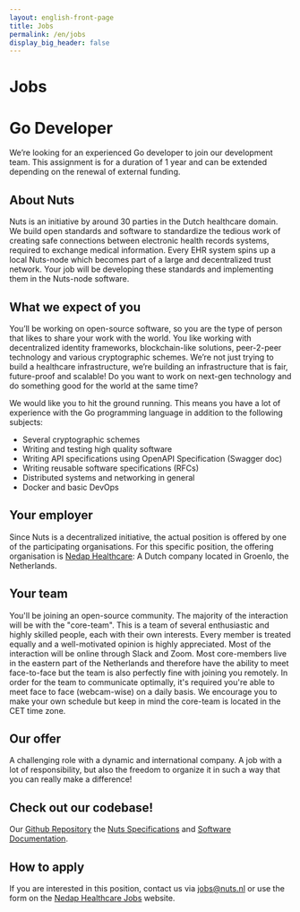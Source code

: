 ```yaml
---
layout: english-front-page
title: Jobs
permalink: /en/jobs
display_big_header: false
---
```


# Jobs

# Go Developer

We’re looking for an experienced Go developer to join our development team. This assignment is for a duration of 1 year and can be extended depending on the renewal of external funding.

## About Nuts
Nuts is an initiative by around 30 parties in the Dutch healthcare domain. We build open standards and software to standardize the tedious work of creating safe connections between electronic health records systems, required to exchange medical information. Every EHR system spins up a local Nuts-node which becomes part of a large and decentralized trust network. Your job will be developing these standards and implementing them in the Nuts-node software.

## What we expect of you
You’ll be working on open-source software, so you are the type of person that likes to share your work with the world. You like working with decentralized identity frameworks, blockchain-like solutions, peer-2-peer technology and various cryptographic schemes. We’re not just trying to build a healthcare infrastructure, we’re building an infrastructure that is fair, future-proof and scalable! Do you want to work on next-gen technology and do something good for the world at the same time?

We would like you to hit the ground running. This means you have a lot of experience with the Go programming language in addition to the following subjects:

* Several cryptographic schemes
* Writing and testing high quality software
* Writing API specifications using OpenAPI Specification (Swagger doc)
* Writing reusable software specifications (RFCs)
* Distributed systems and networking in general
* Docker and basic DevOps

## Your employer
Since Nuts is a decentralized initiative, the actual position is offered by one of the participating organisations. For this specific position, the offering organisation is [Nedap Healthcare](https://nedap.com/): A Dutch company located in Groenlo, the Netherlands.

## Your team
You'll be joining an open-source community. The majority of the interaction will be with the "core-team". This is a team of several enthusiastic and highly skilled people, each with their own interests. Every member is treated equally and a well-motivated opinion is highly appreciated. Most of the interaction will be online through Slack and Zoom. Most core-members live in the eastern part of the Netherlands and therefore have the ability to meet face-to-face but the team is also perfectly fine with joining you remotely. In order for the team to communicate optimally, it's required you're able to meet face to face (webcam-wise) on a daily basis. We encourage you to make your own schedule but keep in mind the core-team is located in the CET time zone.

## Our offer
A challenging role with a dynamic and international company. A job with a lot of responsibility, but also the freedom to organize it in such a way that you can really make a difference!

## Check out our codebase!

Our [Github Repository](https://github.com/nuts-foundation) the 
[Nuts Specifications](https://nuts-foundation.gitbook.io/drafts/) and
[Software Documentation](https://nuts-node.readthedocs.io/en/latest/).

## How to apply
If you are interested in this position, contact us via jobs@nuts.nl or use the form on the [Nedap Healthcare Jobs](https://nedap.com/vacancy/go-developer-temporary/) website.
